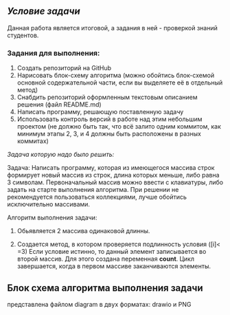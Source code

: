 ## *Условие задачи*

Данная работа является итоговой, а задания в ней - проверкой знаний студентов.
### Задания для выполнения:


1. Создать репозиторий на GitHub
2. Нарисовать блок-схему алгоритма (можно обойтись блок-схемой основной содержательной части, если вы выделяете её в отдельный метод)
3. Снабдить репозиторий оформленным текстовым описанием решения (файл README.md)
4. Написать программу, решающую поставленную задачу
5. Использовать контроль версий в работе над этим небольшим проектом (не должно быть так, что всё залито одним коммитом, как минимум этапы 2, 3, и 4 должны быть расположены в разных коммитах)

*Задача которую надо было решить:*

Задача: Написать программу, которая из имеющегося массива строк формирует новый массив из строк, длина которых меньше, либо равна 3 символам. Первоначальный массив можно ввести с клавиатуры, либо задать на старте выполнения алгоритма. При решении не рекомендуется пользоваться коллекциями, лучше обойтись исключительно массивами.

Алгоритм выполнения задачи:

1. Обьявляется 2 массива одинаковой длинны.

2. Создается метод, в котором проверяется подлинность условия ([i]< =3)
    Если условие истинно, то данный элемент записывается во второй массив.
    Для этого создана переменная **count**. Цикл завершается, когда в первом массиве заканчиваются элементы.

## Блок схема алгоритма выполнения задачи

представлена файлом diagram в двух форматах: drawio и PNG